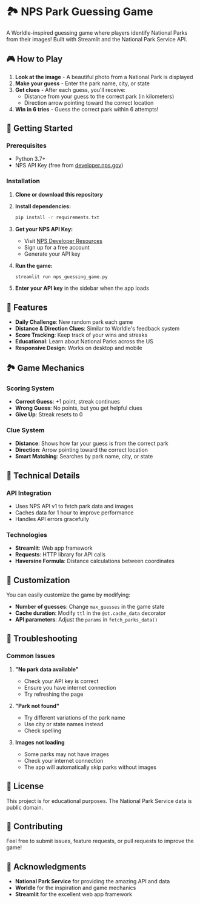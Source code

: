 # 🏞️ NPS Park Guessing Game

A Worldle-inspired guessing game where players identify National Parks from their images! Built with Streamlit and the National Park Service API.

## 🎮 How to Play

1. **Look at the image** - A beautiful photo from a National Park is displayed
2. **Make your guess** - Enter the park name, city, or state
3. **Get clues** - After each guess, you'll receive:
   - Distance from your guess to the correct park (in kilometers)
   - Direction arrow pointing toward the correct location
4. **Win in 6 tries** - Guess the correct park within 6 attempts!

## 🚀 Getting Started

### Prerequisites

- Python 3.7+
- NPS API Key (free from [developer.nps.gov](https://developer.nps.gov/get-started.htm))

### Installation

1. **Clone or download this repository**

2. **Install dependencies:**
   ```bash
   pip install -r requirements.txt
   ```

3. **Get your NPS API Key:**
   - Visit [NPS Developer Resources](https://developer.nps.gov/get-started.htm)
   - Sign up for a free account
   - Generate your API key

4. **Run the game:**
   ```bash
   streamlit run nps_guessing_game.py
   ```

5. **Enter your API key** in the sidebar when the app loads

## 🎯 Features

- **Daily Challenge**: New random park each game
- **Distance & Direction Clues**: Similar to Worldle's feedback system
- **Score Tracking**: Keep track of your wins and streaks
- **Educational**: Learn about National Parks across the US
- **Responsive Design**: Works on desktop and mobile

## 🏞️ Game Mechanics

### Scoring System
- **Correct Guess**: +1 point, streak continues
- **Wrong Guess**: No points, but you get helpful clues
- **Give Up**: Streak resets to 0

### Clue System
- **Distance**: Shows how far your guess is from the correct park
- **Direction**: Arrow pointing toward the correct location
- **Smart Matching**: Searches by park name, city, or state

## 🔧 Technical Details

### API Integration
- Uses NPS API v1 to fetch park data and images
- Caches data for 1 hour to improve performance
- Handles API errors gracefully

### Technologies
- **Streamlit**: Web app framework
- **Requests**: HTTP library for API calls
- **Haversine Formula**: Distance calculations between coordinates

## 🎨 Customization

You can easily customize the game by modifying:

- **Number of guesses**: Change `max_guesses` in the game state
- **Cache duration**: Modify `ttl` in the `@st.cache_data` decorator
- **API parameters**: Adjust the `params` in `fetch_parks_data()`

## 🐛 Troubleshooting

### Common Issues

1. **"No park data available"**
   - Check your API key is correct
   - Ensure you have internet connection
   - Try refreshing the page

2. **"Park not found"**
   - Try different variations of the park name
   - Use city or state names instead
   - Check spelling

3. **Images not loading**
   - Some parks may not have images
   - Check your internet connection
   - The app will automatically skip parks without images

## 📝 License

This project is for educational purposes. The National Park Service data is public domain.

## 🤝 Contributing

Feel free to submit issues, feature requests, or pull requests to improve the game!

## 🙏 Acknowledgments

- **National Park Service** for providing the amazing API and data
- **Worldle** for the inspiration and game mechanics
- **Streamlit** for the excellent web app framework
